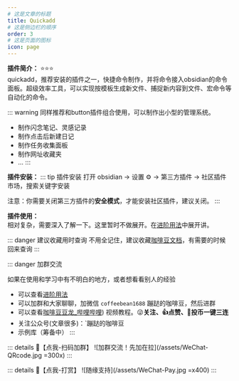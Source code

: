 ```yaml
---
# 这是文章的标题
title: Quickadd
# 这是侧边栏的顺序
order: 3
# 这是页面的图标
icon: page
---
```

**插件简介：**  ⭐️⭐️⭐️  
quickadd，推荐安装的插件之一，快捷命令制作，并将命令接入obsidian的命令面板。超级效率工具，可以实现按模板生成新文件、捕捉新内容到文件、宏命令等自动化的命令。

::: warning
同样推荐和button插件组合使用，可以制作出小型的管理系统。
- 制作闪念笔记、灵感记录
- 制作点击后新建日记
- 制作任务收集面板
- 制作网址收藏夹
- ...
:::

**插件安装：**
::: tip 插件安装
打开 obsidian → 设置 ⚙️ → 第三方插件 → 社区插件市场，搜索关键字安装

注意：你需要关闭第三方插件的**安全模式**，才能安装社区插件，建议关闭。
:::

**插件使用：**  
相对复杂，需要深入了解一下。这里暂时不做展开。在[进阶用法](/zh/advanced/)中展开讲。

::: danger 建议收藏用时查询
不用全记住，建议收藏[咖啡豆文档](https://coffeetea.top)，有需要的时候回来查询
:::

::: danger 加群交流

如果在使用和学习中有不明白的地方，或者想看看别人的经验
- 可以查看[进阶用法](/zh/advanced)
- 可以加群和大家聊聊，加微信 `coffeebean1688` 蹦跶的咖啡豆，然后进群
- 可以查看[咖啡豆豆龙_哔哩哔哩](https://space.bilibili.com/618777356)) 视频教程。😜**关注、👍点赞、📀投币一键三连**
- 关注公众号(文章很多)：`蹦跶的咖啡豆
- 示例库（筹备中）
:::

::: details 🌱【点我-扫码加群】
![加群交流！先加在拉](/assets/WeChat-QRcode.jpg =300x) 
::: 

::: details 🍻【点我-打赏】
![随缘支持](/assets/WeChat-Pay.jpg =x400)
::: 

